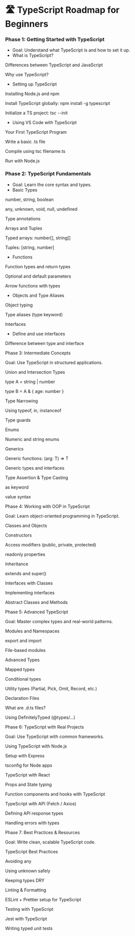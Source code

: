 # 🛣️ TypeScript Roadmap for Beginners

### Phase 1: Getting Started with TypeScript

- Goal: Understand what TypeScript is and how to set it up.
- What is TypeScript?

Differences between TypeScript and JavaScript

Why use TypeScript?

- Setting up TypeScript

Installing Node.js and npm

Install TypeScript globally: npm install -g typescript

Initialize a TS project: tsc --init

- Using VS Code with TypeScript

Your First TypeScript Program

Write a basic .ts file

Compile using tsc filename.ts

Run with Node.js

### Phase 2: TypeScript Fundamentals

- Goal: Learn the core syntax and types.
- Basic Types

number, string, boolean

any, unknown, void, null, undefined

Type annotations

Arrays and Tuples

Typed arrays: number[], string[]

Tuples: [string, number]

- Functions

Function types and return types

Optional and default parameters

Arrow functions with types

- Objects and Type Aliases

Object typing

Type aliases (type keyword)

Interfaces

- Define and use interfaces

Difference between type and interface

Phase 3: Intermediate Concepts

Goal: Use TypeScript in structured applications.

Union and Intersection Types

type A = string | number

type B = A & { age: number }

Type Narrowing

Using typeof, in, instanceof

Type guards

Enums

Numeric and string enums

Generics

Generic functions: <T>(arg: T) => T

Generic types and interfaces

Type Assertion & Type Casting

as keyword

<Type>value syntax

Phase 4: Working with OOP in TypeScript

Goal: Learn object-oriented programming in TypeScript.

Classes and Objects

Constructors

Access modifiers (public, private, protected)

readonly properties

Inheritance

extends and super()

Interfaces with Classes

Implementing interfaces

Abstract Classes and Methods

Phase 5: Advanced TypeScript

Goal: Master complex types and real-world patterns.

Modules and Namespaces

export and import

File-based modules

Advanced Types

Mapped types

Conditional types

Utility types (Partial, Pick, Omit, Record, etc.)

Declaration Files

What are .d.ts files?

Using DefinitelyTyped (@types/...)

Phase 6: TypeScript with Real Projects

Goal: Use TypeScript with common frameworks.

Using TypeScript with Node.js

Setup with Express

tsconfig for Node apps

TypeScript with React

Props and State typing

Function components and hooks with TypeScript

TypeScript with API (Fetch / Axios)

Defining API response types

Handling errors with types

Phase 7: Best Practices & Resources

Goal: Write clean, scalable TypeScript code.

TypeScript Best Practices

Avoiding any

Using unknown safely

Keeping types DRY

Linting & Formatting

ESLint + Prettier setup for TypeScript

Testing with TypeScript

Jest with TypeScript

Writing typed unit tests
